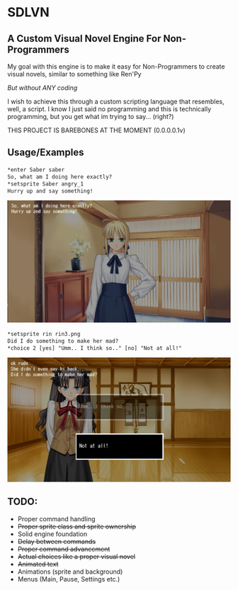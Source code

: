 # SDLVN
## A Custom Visual Novel Engine For Non-Programmers
My goal with this engine is to make it easy for Non-Programmers to create visual novels, similar to something like Ren'Py

*But without ANY coding*


I wish to achieve this through a custom scripting language that resembles, well, a script. I know I just said no programming and this is technically programming, but you get what im trying to say... (right?)

THIS PROJECT IS BAREBONES AT THE MOMENT (0.0.0.0.1v)


## Usage/Examples

```text
*enter Saber saber
So, what am I doing here exactly?
*setsprite Saber angry_1
Hurry up and say something!
```

![EngineExample](example.png)



```text
*setsprite rin rin3.png
Did I do something to make her mad?
*choice 2 [yes] "Umm.. I think so.." [no] "Not at all!"
```

![EngineExample2](example2.png)
## TODO:
- Proper command handling
- ~~Proper sprite class and sprite ownership~~
- Solid engine foundation
- ~~Delay between commands~~
- ~~Proper command advancement~~
- ~~Actual choices like a proper visual novel~~
- ~~Animated text~~
- Animations (sprite and background)
- Menus (Main, Pause, Settings etc.)
